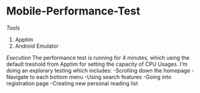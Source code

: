 # Mobile-Performance-Test

*Tools*
1. Apptim
2. Android Emulator

*Execution*
The performance test is running for 4 minutes, which using the default treshold from Apptim for setting the capacity of CPU Usages.
I'm doing an explorary testing which includes:
-Scrolling down the homepage
-Navigate to each bottom menu
-Using search features
-Going into registration page
-Creating new personal reading list





